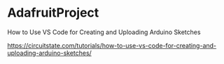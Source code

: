 # AdafruitProject

How to Use VS Code for Creating and Uploading Arduino Sketches

https://circuitstate.com/tutorials/how-to-use-vs-code-for-creating-and-uploading-arduino-sketches/